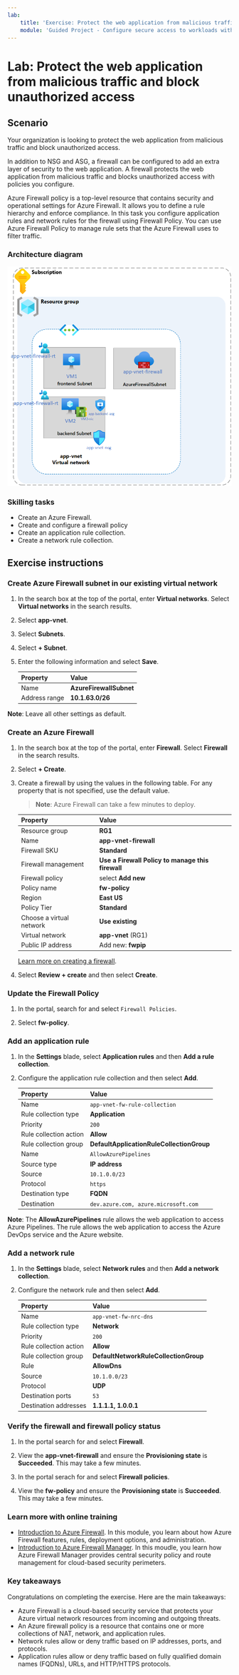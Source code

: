 ```yaml
---
lab:
    title: 'Exercise: Protect the web application from malicious traffic and block unauthorized access'
    module: 'Guided Project - Configure secure access to workloads with Azure virtual networking services'
---
```


# Lab: Protect the web application from malicious traffic and block unauthorized access

## Scenario

Your organization is looking to protect the web application from malicious traffic and block unauthorized access.

In addition to NSG and ASG, a firewall can be configured to add an extra layer of security to the web application. A firewall protects the web application from malicious traffic and blocks unauthorized access with policies you configure.

Azure Firewall policy is a top-level resource that contains security and operational settings for Azure Firewall. It allows you to define a rule hierarchy and enforce compliance. In this task you configure application rules and network rules for the firewall using Firewall Policy. You can use Azure Firewall Policy to manage rule sets that the Azure Firewall uses to filter traffic.

### Architecture diagram

![Diagram that shows one virtual network with a firewall and route table.](../Media/task-3.png)

### Skilling tasks

- Create an Azure Firewall.
- Create and configure a firewall policy
- Create an application rule collection.
- Create a network rule collection.
  
## Exercise instructions

### Create  Azure Firewall subnet in our existing virtual network

1. In the search box at the top of the portal, enter **Virtual networks**. Select **Virtual networks** in the search results.

1. Select **app-vnet**.

1. Select **Subnets**.

1. Select **+ Subnet**.

1. Enter the following information and select **Save**.

    | Property      | Value                   |
    | :------------ | :---------------------- |
    | Name          | **AzureFirewallSubnet** |
    | Address range | **10.1.63.0/26**        |

**Note**: Leave all other settings as default.

### Create an Azure Firewall

1. In the search box at the top of the portal, enter **Firewall**. Select **Firewall** in the search results.

1. Select **+ Create**.

1. Create a firewall by using the values in the following table. For any property that is not specified, use the default value.
    >**Note**: Azure Firewall can take a few minutes to deploy.

    | Property                 | Value                                             |
    | :----------------------- | :------------------------------------------------ |
    | Resource group           | **RG1**                                           |
    | Name                     | **app-vnet-firewall**                             |
    | Firewall SKU             | **Standard**                                      |
    | Firewall management      | **Use a Firewall Policy to manage this firewall** |
    | Firewall policy          | select **Add new**                                |
    | Policy name              | **fw-policy**                                     |
    | Region                   | **East US**                                       |
    | Policy Tier              | **Standard**                                      |
    | Choose a virtual network | **Use existing**                                  |
    | Virtual network          | **app-vnet** (RG1)                                |
    | Public IP address        | Add new: **fwpip**                                |

    [Learn more on creating a firewall](https://docs.microsoft.com/azure/firewall/tutorial-firewall-deploy-portal).

1. Select **Review + create** and then select **Create**.

### Update the Firewall Policy

1. In the portal, search for and select `Firewall Policies`. 

1. Select **fw-policy**.

### Add an application rule

1. In the **Settings** blade, select **Application rules** and then **Add a rule collection**.

1. Configure the application rule collection and then select **Add**. 

    | Property               | Value                                     |
    | :--------------------- | :---------------------------------------- |
    | Name                   | `app-vnet-fw-rule-collection`         |
    | Rule collection type   | **Application**                           |
    | Priority               | `200`                                   |
    | Rule collection action | **Allow**                                 |
    | Rule collection group  | **DefaultApplicationRuleCollectionGroup** |
    | Name             | `AllowAzurePipelines`                |
    | Source type      | **IP address**                         |
    | Source           | `10.1.0.0/23`                       |
    | Protocol         | `https`                             |
    | Destination type | **FQDN**                                  |
    | Destination      | `dev.azure.com, azure.microsoft.com` |

**Note**: The **AllowAzurePipelines** rule allows the web application to access Azure Pipelines. The rule allows the web application to access the Azure DevOps service and the Azure website.

### Add a network rule

1. In the **Settings** blade, select **Network rules** and then **Add a network collection**.

1. Configure the network rule and then select **Add**.  

    | Property               | Value                                 |
    | :--------------------- | :------------------------------------ |
    | Name                   | `app-vnet-fw-nrc-dns`               |
    | Rule collection type   | **Network**                           |
    | Priority               | `200`                        |
    | Rule collection action | **Allow**                             |
    | Rule collection group  | **DefaultNetworkRuleCollectionGroup** |
    | Rule                  | **AllowDns**         |
    | Source                | `10.1.0.0/23`      |
    | Protocol              | **UDP**              |
    | Destination ports     | `53`               |
    | Destination addresses | **1.1.1.1, 1.0.0.1** |

### Verify the firewall and firewall policy status

1. In the portal search for and select **Firewall**. 

1. View the **app-vnet-firewall** and ensure the **Provisioning state** is **Succeeded**. This may take a few minutes. 

1. In the portal serach for and select **Firewall policies**.

1. View the **fw-policy** and ensure the **Provisioning state** is **Succeeded**. This may take a few minutes.

### Learn more with online training

+ [Introduction to Azure Firewall](https://learn.microsoft.com/training/modules/introduction-azure-firewall/). In this module, you learn about how Azure Firewall features, rules, deployment options, and administration.
+ [Introduction to Azure Firewall Manager](https://learn.microsoft.com/training/modules/intro-to-azure-firewall-manager/). In this moudle, you learn how Azure Firewall Manager provides central security policy and route management for cloud-based security perimeters.

### Key takeaways

Congratulations on completing the exercise. Here are the main takeaways:

+ Azure Firewall is a cloud-based security service that protects your Azure virtual network resources from incoming and outgoing threats.
+ An Azure firewall policy is a resource that contains one or more collections of NAT, network, and application rules.
+ Network rules allow or deny traffic based on IP addresses, ports, and protocols.
+ Application rules allow or deny traffic based on fully qualified domain names (FQDNs), URLs, and HTTP/HTTPS protocols.
